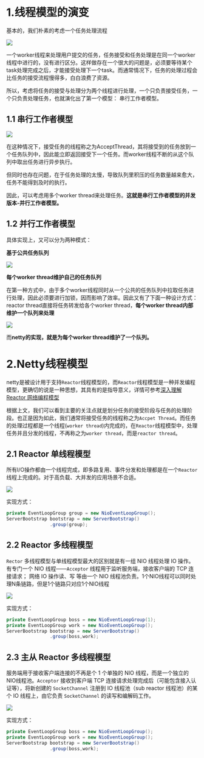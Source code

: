 # 1.线程模型的演变

基本的，我们朴素的考虑一个任务处理流程

![](https://s3.ax1x.com/2020/11/15/DFgIot.png)

一个worker线程来处理用户提交的任务，任务接受和任务处理是在同一个worker线程中进行的，没有进行区分。这样做存在一个很大的问题是，必须要等待某个task处理完成之后，才能接受处理下一个task。而通常情况下，任务的处理过程会比任务的接受流程慢得多，白白浪费了资源。

所以，考虑将任务的接受与处理分为两个线程进行处理，一个只负责接受任务，一个只负责处理任务，也就演化出了第一个模型： 串行工作者模型。

## 1.1 **串行工作者模型**

![](https://s3.ax1x.com/2020/11/15/DFgxwn.png)

在这种情况下，接受任务的线程称之为AcceptThread，其将接受到的任务放到一个任务队列中，因此能立即返回接受下一个任务。而worker线程不断的从这个队列中取出任务进行异步执行。

但同时也存在问题，在于任务处理的太慢，导致队列里积压的任务数量越来愈大，任务不能得到及时的执行。

因此，可以考虑用多个worker thread来处理任务。**这就是串行工作者模型的并发版本-并行工作者模型。**

## **1.2 并行工作者模型**

具体实现上，又可以分为两种模式：

**基于公共任务队列**

![](https://s3.ax1x.com/2020/11/15/DF2ZwR.png)

**每个worker thread维护自己的任务队列**

在第一种方式中，由于多个worker线程同时从一个公共的任务队列中拉取任务进行处理，因此必须要进行加锁，因而影响了效率。因此又有了下面一种设计方式：reactor thread直接将任务转发给各个worker thread，**每个worker thread内部维护一个队列来处理**

![](https://s3.ax1x.com/2020/11/15/DF2Nkt.png)

而**netty的实现，就是为每个worker thread维护了一个队列。**

# 2.Netty线程模型

netty是被设计用于支持`Reactor`线程模型的，而`Reactor`线程模型是一种并发编程模型，更确切的说是一种思想，其具有的是指导意义，详情可参考[深入理解Reactor 网络编程模型](https://zhuanlan.zhihu.com/p/93612337)

根据上文，我们可以看到主要的关注点就是划分任务的接受阶段与任务的处理阶段。也正是因为如此，我们通常将接受任务的线程称之为`Accpet Thread`。而任务的处理过程都是一个线程(`worker thread`)内完成的，在`Reactor`线程模型中，处理任务并且分发的线程，不再称之为`worker thread`，而是`reactor thread`。

## 2.1 Reactor 单线程模型

所有I/O操作都由一个线程完成，即多路复用、事件分发和处理都是在一个`Reactor`线程上完成的。对于高负载、大并发的应用场景不合适。

![](https://s3.ax1x.com/2020/11/15/DF2DXQ.png)

实现方式：

```java
private EventLoopGroup group = new NioEventLoopGroup();
ServerBootstrap bootstrap = new ServerBootstrap()
                .group(group);
```

## 2.2 Reactor 多线程模型

`Rector` 多线程模型与单线程模型最大的区别就是有一组 NIO 线程处理 IO 操作。 有专门一个 NIO 线程——`Acceptor` 线程用于监听服务端，接收客户端的 TCP 连接请求； 网络 IO 操作读、写 等由一个 NIO 线程池负责。1个NIO线程可以同时处理N条链路，但是1个链路只对应1个NIO线程

![](https://s3.ax1x.com/2020/11/15/DF2gkq.png)

实现方式：

```java
private EventLoopGroup boss = new NioEventLoopGroup(1);
private EventLoopGroup work = new NioEventLoopGroup();
ServerBootstrap bootstrap = new ServerBootstrap()
                .group(boss,work);
```

## 2.3 主从 Reactor 多线程模型

服务端用于接收客户端连接的不再是个 1 个单独的 NIO 线程，而是一个独立的NIO线程池。`Acceptor` 接收到客户端 TCP 连接请求处理完成后（可能包含接入认证等），将新创建的 `SocketChannel` 注册到 IO 线程池（sub reactor 线程池）的某个 IO 线程上，由它负责 `SocketChannel` 的读写和编解码工作。

![](https://s3.ax1x.com/2020/11/15/DF2TB9.png)

实现方式：

```java
private EventLoopGroup boss = new NioEventLoopGroup();
private EventLoopGroup work = new NioEventLoopGroup();
ServerBootstrap bootstrap = new ServerBootstrap()
                .group(boss,work);
```

